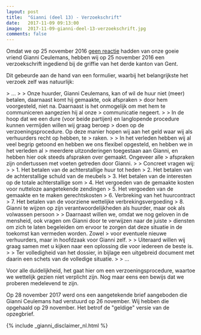 ```yaml
---
layout: post
title:  "Gianni (deel 13) - Verzoekschrift"
date:   2017-11-09 09:13:00
image:  2017-11-09-gianni-deel-13-verzoekschrift.jpg
comments: false
---
```

Omdat we op 25 november 2016 [geen reactie](/blog/2017/11/gianni-deel-12-radiostilte) hadden van onze goeie vriend<span class="hidden" itemscope itemtype="http://schema.org/Person"> <span itemprop="givenName">Gianni</span> <span itemprop="familyName">Ceulemans</span></span>, 
hebben wij op 25 november 2016 een verzoekschrift ingediend bij de griffie van het derde kanton van Gent. 

Dit gebeurde  aan de hand van een formulier, waarbij het belangrijkste het verzoek zelf was natuurlijk:

<div class="email" markdown="1">
> &hellip;
> 
> Onze huurder, Gianni Ceulemans, kan of wil de huur niet (meer) betalen, daarnaast komt hij gemaakte, ook afspraken 
> door hem voorgesteld, niet na. Daarnaast is het onmogelijk om met hem te communiceren aangezien hij al onze 
> communicatie negeert.
>
> In de hoop dat we een dure (voor beide partijen) en langlopende procedure kunnen vermijden willen wij graag beroep 
> doen op de verzoeningsprocedure. Op deze manier hopen wij aan het geld waar wij als verhuurders recht op hebben, te 
> raken.
>
> In het verleden hebben wij al veel begrip getoond en hebben we ons flexibel opgesteld, en hebben we in het verleden al 
> meerdere uitzonderingen toegestaan aan Gianni, en hebben hier ook steeds afspraken over gemaakt. Ongeveer alle 
> afspraken zijn ondertussen met voeten getreden door Gianni.
> 
> Concreet vragen wij:
>
> 1. Het betalen van de achterstallige huur tot heden
> 2. Het betalen van de achterstallige schuld van de meubels
> 3. Het betalen van de interesten op de totale achterstallige som
> 4. Het vergoeden van de gemaakte kosten voor nutteloze aangetekende zendingen 
> 5. Het vergoeden van de gemaakte en te maken gerechtskosten
> 6. Verbreking van het huurcontract
> 7. Het betalen van de voorziene wettelijke verbrekingsvergoeding
> 8. Gianni te wijzen op zijn verantwoordelijkheden als huurder, maar ook als volwassen persoon
>
> Daarnaast willen we, omdat we nog geloven in de mensheid, ook vragen om Gianni door te verwijzen naar de juiste 
> diensten om zich te laten begeleiden om ervoor te zorgen dat deze situatie in de toekomst kan vermeden worden. Zowel 
> voor eventuele nieuwe verhuurders, maar in hoofdzaak voor Gianni zelf.
>
> Uiteraard willen wij graag samen met u kijken naar een oplossing die voor iedereen de beste is.
>
> Ter volledigheid van het dossier, in bijlage een uitgebreid document met daarin een schets van de volledige situatie.
>
> &hellip;
</div>

Voor alle duidelijkheid, het gaat hier om een verzoeningsprocedure, waartoe we wettelijk gezien niet verplicht zijn. Nog
maar eens een bewijs dat we proberen medelevend te zijn.

Op 28 november 2017 werd ons een aangetekende brief aangeboden die <span itemscope itemtype="http://schema.org/Person"><span itemprop="givenName">Gianni</span> <span class="hidden" itemprop="familyName">Ceulemans</span></span> 
had verstuurd op 26 november. Wij hebben die opgehaald op 29 november. Het betrof de "geldige" versie van de opzegbrief.

{% include _gianni_disclaimer_nl.html %}

